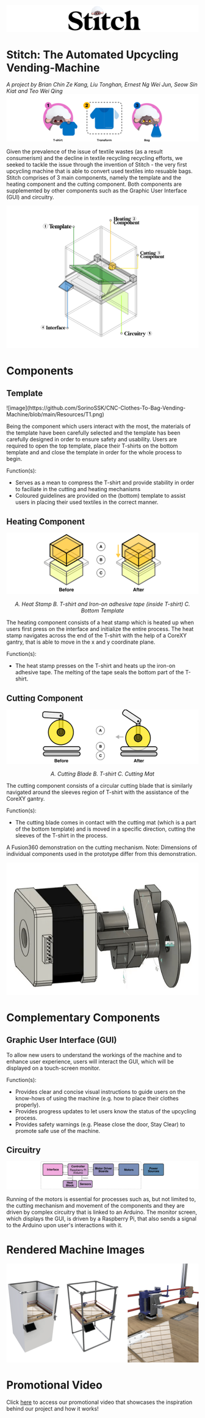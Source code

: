 ![image](https://github.com/SorinoSSK/CNC-Clothes-To-Bag-Vending-Machine/blob/main/Resources/image%2093%20(2)%201.png)
# Stitch: The Automated Upcycling Vending-Machine
<em> A project by Brian Chin Ze Kang, Liu Tonghan, Ernest Ng Wei Jun, Seow Sin Kiat and Teo Wei Qing </em>
![image](https://github.com/SorinoSSK/CNC-Clothes-To-Bag-Vending-Machine/blob/main/Resources/image%2096.png)
<p> Given the prevalence of the issue of textile wastes (as a result consumerism) and the decline in textile recycling recycling efforts, we seeked to tackle the issue through the invention of Stitch - the very first upcycling machine that is able to convert used textiles into resuable bags. Stitch comprises of 3 main components, namely the template and the heating component and the cutting component. Both components are supplemented by other components such as the Graphic User Interface (GUI) and circuitry.</p>

![image](https://github.com/SorinoSSK/CNC-Clothes-To-Bag-Vending-Machine/blob/main/Resources/image%2093%20(3).png)
<h1> Components </h1>
<h2> Template </h2>
![image](https://github.com/SorinoSSK/CNC-Clothes-To-Bag-Vending-Machine/blob/main/Resources/T1.png)
<p> Being the component which users interact with the most, the materials of the template have been carefully selected and the template has been carefully designed in order to ensure safety and usability. Users are required to open the top template, place their T-shirts on the bottom template and and close the template in order for the whole process to begin. </p>
<p> Function(s): </p> 
<ul>
  <li> Serves as a mean to compress the T-shirt and provide stability in order to faciliate in the cutting and heating mechanisms</li>
  <li> Coloured guidelines are provided on the (bottom) template to assist users in placing their used textiles in the correct manner.</li>
</ul>
<h2> Heating Component </h2>

![image](https://github.com/SorinoSSK/CNC-Clothes-To-Bag-Vending-Machine/blob/main/Resources/image%2090.png)
<p align = "center"><em> A. Heat Stamp   B. T-shirt and Iron-on adhesive tape (inside T-shirt)   C. Bottom Template</em></p>
<p> The heating component consists of a heat stamp which is heated up when users first press on the interface and initialize the entire process. The heat stamp navigates across the end of the T-shirt with the help of a CoreXY gantry, that is able to move in the x and y coordinate plane.</p>
<p> Function(s): </p> 
<ul>
  <li> The heat stamp presses on the T-shirt and heats up the iron-on adhesive tape. The melting of the tape seals the bottom part of the T-shirt.</li>
</ul>
<h2> Cutting Component </h2>

![image](https://github.com/SorinoSSK/CNC-Clothes-To-Bag-Vending-Machine/blob/main/Resources/image%2088.png)

<p align = "center"><em> A. Cutting Blade   B. T-shirt   C. Cutting Mat</em></p>
<p> The cutting component consists of a circular cutting blade that is similarly navigated around the sleeves region of T-shirt with the assistance of the CoreXY gantry.
<p> Function(s): </p> 
<ul>
  <li> The cutting blade comes in contact with the cutting mat (which is a part of the bottom template) and is moved in a specific direction, cutting the sleeves of the T-shirt in the process.</li>
</ul>
A Fusion360 demonstration on the cutting mechanism. Note: Dimensions of individual components used in the prototype differ from this demonstration.
<p align = "center">
  <img src="https://github.com/SorinoSSK/CNC-Clothes-To-Bag-Vending-Machine/blob/main/Resources/CuttingGif.gif")
</p>
<h1> Complementary Components </h1>
<h2> Graphic User Interface (GUI) </h2>
<p> To allow new users to understand the workings of the machine and to enhance user experience, users will interact the GUI, which will be displayed on a touch-screen monitor. </p>
<p> Function(s): </p> 
<ul>
  <li> Provides clear and concise visual instructions to guide users on the know-hows of using the machine (e.g. how to place their clothes properly).</li>
  <li> Provides progress updates to let users know the status of the upcycling process.</li>
  <li> Provides safety warnings (e.g. Please close the door, Stay Clear) to promote safe use of the machine.</li>
</ul>
<h2> Circuitry </h2>

![image](https://github.com/SorinoSSK/CNC-Clothes-To-Bag-Vending-Machine/blob/main/Resources/image%2097.png)

<p> Running of the motors is essential for processes such as, but not limited to, the cutting mechanism and movement of the components and they are driven by complex circuitry that is linked to an Arduino. The monitor screen, which displays the GUI, is driven by a Raspberry Pi, that also sends a signal to the Arduino upon user's interactions with it. </p>

<h1> Rendered Machine Images</h1>

![image](https://github.com/SorinoSSK/CNC-Clothes-To-Bag-Vending-Machine/blob/main/Resources/Combined.png)

<h1> Promotional Video </h1>
<p> Click <a href ="https://vimeo.com/704222319"> here</a> to access our promotional video that showcases the inspiration behind our project and how it works! </p>
